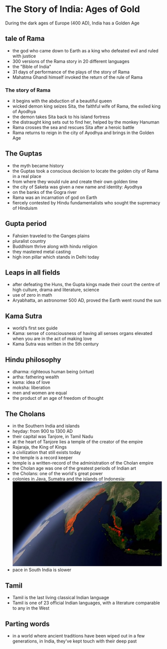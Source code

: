 # The Story of India: Ages of Gold

During the dark ages of Europe (400 AD), India has a Golden Age

## tale of Rama
* the god who came down to Earth as a king who defeated evil and ruled with justice
* 300 versions of the Rama story in 20 different languages
* the "Bible of India"
* 31 days of performance of the plays of the story of Rama
* Mahatma Ghandi himself invoked the return of the rule of Rama

### The story of Rama
* it begins with the abduction of a beautiful queen
* wicked demon king seizes Sita, the faithful wife of Rama, the exiled king of Ayodhya
* the demon takes Sita back to his island fortress
* the distraught king sets out to find her, helped by the monkey Hanuman
* Rama crosses the sea and rescues Sita after a heroic battle
* Rama returns to reign in the city of Ayodhya and brings in the Golden Age

## The Guptas
* the myth became history
* the Guptas took a conscious decision to locate the golden city of Rama in a real place
* from where they would rule and create their own golden time
* the city of Saketa was given a new name and identity: Ayodhya
* on the banks of the Gogra river
* Rama was an incarnation of god on Earth
* fiercely contested by Hindu fundamentalists who sought the supremacy of Hinduism

## Gupta period
* Fahsien traveled to the Ganges plains
* pluralist country
* Buddhism thrive along with hindu religion
* they mastered metal casting
* high iron pillar which stands in Delhi today

## Leaps in all fields
* after defeating the Huns, the Gupta kings made their court the centre of high culture, drama and literature, science
* use of zero in math
* Aryabhatta, an astronomer 500 AD, proved the Earth went round the sun

## Kama Sutra
* world’s first sex guide
* Kama: sense of consciousness of having all senses organs elevated when you are in the act of making love
* Kama Sutra was written in the 5th century

## Hindu philosophy
* dharma: righteous human being (virtue)
* artha: fathering wealth
* kama: idea of love
* moksha: liberation
* men and women are equal
* the product of an age of freedom of thought

## The Cholans
* in the Southern India and islands
* heyday: from 900 to 1300 AD
* their capital was Tanjore, in Tamil Nadu
* at the heart of Tanjore lies a temple of the creator of the empire
* Rajaraja, the King of Kings
* a civilization that still exists today
* the temple is a record keeper
* temple is a written-record of the administration of the Cholan empire
* the Cholan age was one of the greatest periods of Indian art
* the Cholans: one of the world's great power
* colonies in Java, Sumatra and the islands of Indonesia:
![Cholan territory](https://github.com/cawel/notes-binder/blob/master/en/documentaries/The%20Story%20of%20India/cholans.jpg)
* pace in South India is slower

## Tamil
* Tamil is the last living classical Indian language
* Tamil is one of 23 official Indian languages, with a literature comparable to any in the West

## Parting words
* in a world where ancient traditions have been wiped out in a few generations, in India, they've kept touch with their deep past
